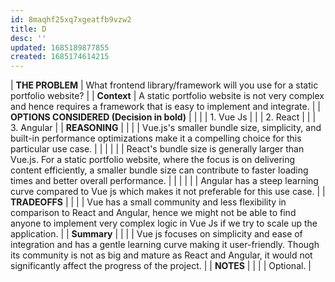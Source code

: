 ```yaml
---
id: 8maqhf25xq7xgeatfb9vzw2
title: D
desc: ''
updated: 1685189877855
created: 1685174614215
---
```



|               **THE PROBLEM**         | What frontend library/framework will you use for a static portfolio website?         |
|               **Context**             | A static portfolio website is not very complex and hence requires a framework that is easy to implement and integrate.                                                                                                                                            |
| **OPTIONS CONSIDERED (Decision in bold)** |                                                                                        |
|                                      | 1. Vue Js                                                                           |
|                                      | 2. React                                                                            |
|                                      | 3. Angular                                                                          |
|               **REASONING**           |                                                                                        |
|                                      | Vue.js's smaller bundle size, simplicity, and built-in performance optimizations make it a compelling choice for this particular use case.                                                                                                                      |
|                                      |                                                                                    |
|                                      | React's bundle size is generally larger than Vue.js. For a static portfolio website, where the focus is on delivering content efficiently, a smaller bundle size can contribute to faster loading times and better overall performance.                                                |
|                                      |                                                                                    |
|                                      | Angular has a steep learning curve compared to Vue js which makes it not preferable for this use case.                                                                                                                         |
|               **TRADEOFFS**           |                                                                                        |
|                                      | Vue has a small community and less flexibility in comparison to React and Angular, hence we might not be able to find anyone to implement very complex logic in Vue Js if we try to scale up the application.                                    |
|               **Summary**             |                                                                                        |
|                                      | Vue js focuses on simplicity and ease of integration and has a gentle learning curve making it user-friendly. Though its community is not as big and mature as React and Angular, it would not significantly affect the progress of the project.              |
|               **NOTES**               |                                                                                        |
|                                      | Optional.                                                                              |
